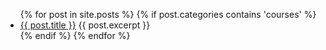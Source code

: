<ul>
  {% for post in site.posts %}
  {% if post.categories contains 'courses' %}
    <li>
      <a href="{{ post.url }}">{{ post.title }}</a>
      {{ post.excerpt }}
    </li>
  {% endif %}
  {% endfor %}
</ul>